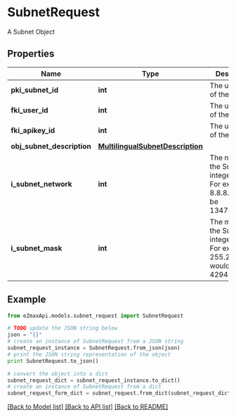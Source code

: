 # SubnetRequest

A Subnet Object

## Properties

Name | Type | Description | Notes
------------ | ------------- | ------------- | -------------
**pki_subnet_id** | **int** | The unique ID of the Subnet | [optional] 
**fki_user_id** | **int** | The unique ID of the User | [optional] 
**fki_apikey_id** | **int** | The unique ID of the Apikey | [optional] 
**obj_subnet_description** | [**MultilingualSubnetDescription**](MultilingualSubnetDescription.md) |  | 
**i_subnet_network** | **int** | The network of the Subnet in integer form. For example 8.8.8.0 would be 134744064 | 
**i_subnet_mask** | **int** | The mask of the Subnet  in integer form. For example 255.255.255.0 would be 4294967040 | 

## Example

```python
from eZmaxApi.models.subnet_request import SubnetRequest

# TODO update the JSON string below
json = "{}"
# create an instance of SubnetRequest from a JSON string
subnet_request_instance = SubnetRequest.from_json(json)
# print the JSON string representation of the object
print SubnetRequest.to_json()

# convert the object into a dict
subnet_request_dict = subnet_request_instance.to_dict()
# create an instance of SubnetRequest from a dict
subnet_request_form_dict = subnet_request.from_dict(subnet_request_dict)
```
[[Back to Model list]](../README.md#documentation-for-models) [[Back to API list]](../README.md#documentation-for-api-endpoints) [[Back to README]](../README.md)


